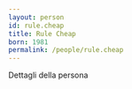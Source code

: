```yaml
---
layout: person
id: rule.cheap
title: Rule Cheap
born: 1981
permalink: /people/rule.cheap
---
```


Dettagli della persona 